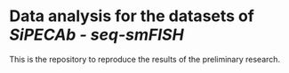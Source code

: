 # Data analysis for the datasets of *SiPECAb - seq-smFISH*  

This is the repository to reproduce the results of the preliminary research.  

